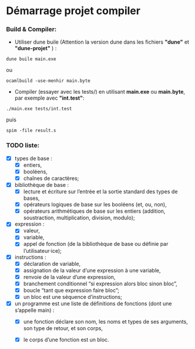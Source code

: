 # Démarrage projet compiler

### Build & Compiler:
 - Utiliser dune buile (Attention la version dune dans les fichiers **"dune"** et **"dune-projet"** ) :

```
dune buile main.exe
```

ou

```
ocamlbuild -use-menhir main.byte
```

- Compiler (essayer avec les tests/) en utilisant **main.exe** ou **main.byte**, par exemple avec __"int.test"__:

```
./main.exe tests/int.test
```

puis

```
spim -file result.s
```


### TODO liste: 
- [x] types de base :
	- [x] entiers,
	- [x] booléens,
	- [x] chaînes de caractères;

- [X] bibliothèque de base :
	- [X] lecture et écriture sur l’entrée et la sortie standard des types de bases,
	- [X] opérateurs logiques de base sur les booléens (et, ou, non),
	- [X] opérateurs arithmétiques de base sur les entiers (addition, soustraction, multiplication, division, modulo);

- [X] expression :
	- [X] valeur,
	- [X] variable,
	- [X] appel de fonction (de la bibliothèque de base ou définie par l’utilisateur·ice);

- [X] instructions :
	- [X] déclaration de variable,
	- [X] assignation de la valeur d’une expression à une variable,
	- [X] renvoie de la valeur d’une expression,
	- [X] branchement conditionnel “si expression alors bloc sinon bloc”,
	- [X] boucle “tant que expression faire bloc”;
	- [X] un bloc est une séquence d’instructions;

- [X] un programme est une liste de définitions de fonctions (dont une s’appelle main) :
	- [X] une fonction déclare son nom, les noms et types de ses arguments, son type de retour, et son corps,
	- [X] le corps d’une fonction est un bloc.


